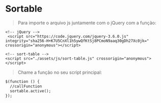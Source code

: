 # Sortable

> Para importe o arquivo js juntamente com o jQuery com a função:
```
<!-- jQuery -->
 <script src="https://code.jquery.com/jquery-3.6.0.js" integrity="sha256-H+K7U5CnXl1h5ywQfKtSj8PCmoN9aaq30gDh27Xc0jk=" crossorigin="anonymous"></script>
    
<!-- sort-table -->
<script src="./assets/js/sort-table.js" crossorigin="anonymous"></script>

```

> Chame a função no seu script principal:
```html
$(function () {
  //callFunction
  sortable.active();
});
```
